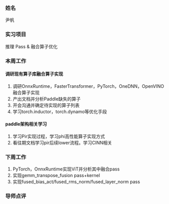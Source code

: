 ### 姓名
尹帆
### 实习项目
推理 Pass & 融合算子优化
### 本周工作
#### 调研现有算子库融合算子实现
1. 调研OnnxRuntime，FasterTransformer，PyTorch，OneDNN，OpenVINO融合算子实现
2. 产出文档并分析Paddle缺失的算子
3. 开会沟通并确定待实现的算子列表
4. 学习torch.inductor，torch.dynamo等优化手段

#### paddle架构相关学习

1. 学习Pir实现过程，学习phi高性能算子实现方式
2. 看往期文档学习pir后续lower流程。学习CINN相关

### 下周工作
1. PyTorch，OnnxRuntime实现ViT并分析其中融合pass
2. 实现gemm_transpose_fusion pass+kernel
3. 实现fused_bias_act/fused_rms_norm/fused_layer_norm pass

### 导师点评

